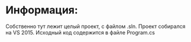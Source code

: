 # Информация:
Собственно тут лежит целый проект, с файлом .sln. Проект собирался на VS 2015. Исходный код содержится в файле Program.cs
